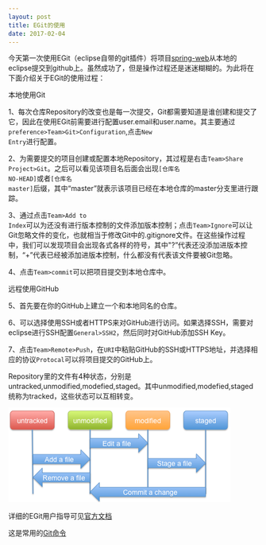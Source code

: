 ```yaml
---
layout: post
title: EGit的使用
date: 2017-02-04
---
```


今天第一次使用EGit（eclipse自带的git插件）将项目[spring-web](https://github.com/lujina/spring-web)从本地的eclipse提交到github上。虽然成功了，但是操作过程还是迷迷糊糊的。为此将在下面介绍关于EGit的使用过程：

本地使用Git

1、每次仓库Repository的改变也是每一次提交，Git都需要知道是谁创建和提交了它，因此在使用EGit前需要进行配置user.email和user.name。其主要通过<code>preference>Team>Git>Configuration</code>,点击<code>New Entry</code>进行配置。

2、为需要提交的项目创建或配置本地Repository，其过程是右击<code>Team>Share Project>Git</code>。之后可以看见该项目名后面会出现<code>[仓库名 NO-HEAD]</code>或者<code>[仓库名 master]</code>后缀，其中“master”就表示该项目已经在本地仓库的master分支里进行跟踪。

3、通过点击<code>Team>Add to Index</code>可以为还没有进行版本控制的文件添加版本控制；点击<code>Team>Ignore</code>可以让Git忽略文件的变化，也就相当于修改Git中的.gitignore文件。在这些操作过程中，我们可以发现项目会出现各式各样的符号，其中"?”代表还没添加进版本控制，“+”代表已经被添加进版本控制，什么都没有代表该文件要被Git忽略。

4、点击<code>Team>commit</code>可以把项目提交到本地仓库中。

远程使用GitHub

5、首先要在你的GitHub上建立一个和本地同名的仓库。

6、可以选择使用SSH或者HTTPS来对GitHub进行访问。如果选择SSH，需要对eclipse进行SSH配置<code>General>SSH2</code>，然后同时对GitHub添加SSH Key。

7、点击<code>Team>Remote>Push</code>，在<code>URI</code>中粘贴GitHub的SSH或HTTPS地址，并选择相应的协议<code>Protocal</code>可以将项目提交的GitHub上。

Repository里的文件有4种状态，分别是untracked,unmodified,modefied,staged。其中unmodified,modefied,staged统称为tracked，这些状态可以互相转变。

![](/images/blog/use-EGit.png)

详细的EGit用户指导可见[官方文档](http://wiki.eclipse.org/EGit/User_Guide)

这是常用的[Git命令](http://www.ruanyifeng.com/blog/2015/12/git-cheat-sheet.html)